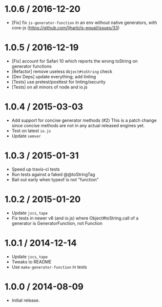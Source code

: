 1.0.6 / 2016-12-20
=================
  * [Fix] fix `is-generator-function` in an env without native generators, with core-js (https://github.com/ljharb/is-equal/issues/33)

1.0.5 / 2016-12-19
=================
  * [Fix] account for Safari 10 which reports the wrong toString on generator functions
  * [Refactor] remove useless `Object#toString` check
  * [Dev Deps] update everything; add linting
  * [Tests] use pretest/posttest for linting/security
  * [Tests] on all minors of node and io.js

1.0.4 / 2015-03-03
=================
  * Add support for concise generator methods (#2) This is a patch change since concise methods are not in any actual released engines yet.
  * Test on latest `io.js`
  * Update `semver`

1.0.3 / 2015-01-31
=================
  * Speed up travis-ci tests
  * Run tests against a faked @@toStringTag
  * Bail out early when typeof is not "function"

1.0.2 / 2015-01-20
=================
  * Update `jscs`, `tape`
  * Fix tests in newer v8 (and io.js) where Object#toString.call of a generator is GeneratorFunction, not Function

1.0.1 / 2014-12-14
=================
  * Update `jscs`, `tape`
  * Tweaks to README
  * Use `make-generator-function` in tests

1.0.0 / 2014-08-09
=================
  * Initial release.
